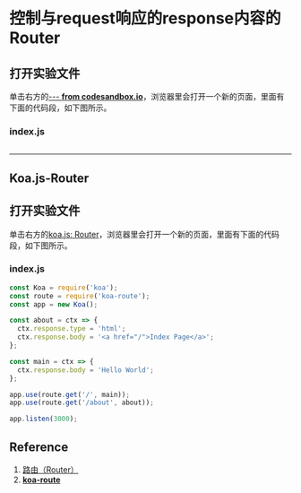 # 控制与request响应的response内容的Router

## 打开实验文件

单击右方的[--- **from codesandbox.io**]()，浏览器里会打开一个新的页面，里面有下面的代码段，如下图所示。

### index.js
```javascript
```
-------------------
## Koa.js-Router

## 打开实验文件

单击右方的[koa.js: Router](https://codesandbox.io/s/koajs-router-ude1h)，浏览器里会打开一个新的页面，里面有下面的代码段，如下图所示。

### index.js
```javascript
const Koa = require('koa');
const route = require('koa-route');
const app = new Koa();

const about = ctx => {
  ctx.response.type = 'html';
  ctx.response.body = '<a href="/">Index Page</a>';
};

const main = ctx => {
  ctx.response.body = 'Hello World';
};

app.use(route.get('/', main));
app.use(route.get('/about', about));

app.listen(3000);
```

## Reference

1. [路由（Router）](https://eggjs.org/zh-cn/basics/router.html)
2. [**koa-route**](https://github.com/ruanyf/koa-demos#demo06-koa-route)


